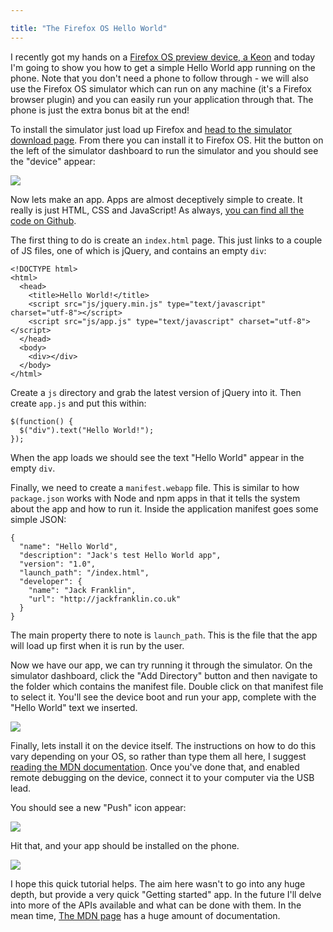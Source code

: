 ```yaml
---

title: "The Firefox OS Hello World"
---
```


I recently got my hands on a [Firefox OS preview device, a Keon](http://www.geeksphone.com/) and today I'm going to show you how to get a simple Hello World app running on the phone. Note that you don't need a phone to follow through - we will also use the Firefox OS simulator which can run on any machine (it's a Firefox browser plugin) and you can easily run your application through that. The phone is just the extra bonus bit at the end!

To install the simulator just load up Firefox and [head to the simulator download page](https://addons.mozilla.org/en-US/firefox/addon/firefox-os-simulator/). From there you can install it to Firefox OS. Hit the button on the left of the simulator dashboard to run the simulator and you should see the "device" appear:

![](http://cl.ly/image/2k2T2X3E3S1f/Screen%20Shot%202013-07-01%20at%2011.42.08.png)

Now lets make an app. Apps are almost deceptively simple to create. It really is just HTML, CSS and JavaScript! As always, [you can find all the code on Github](https://github.com/javascript-playground/firefoxos-helloworld).

The first thing to do is create an `index.html` page. This just links to a couple of JS files, one of which is jQuery, and contains an empty `div`:

    <!DOCTYPE html>
    <html>
      <head>
        <title>Hello World!</title>
        <script src="js/jquery.min.js" type="text/javascript" charset="utf-8"></script>
        <script src="js/app.js" type="text/javascript" charset="utf-8"></script>
      </head>
      <body>
        <div></div>
      </body>
    </html>

Create a `js` directory and grab the latest version of jQuery into it. Then create `app.js` and put this within:

    $(function() {
      $("div").text("Hello World!");
    });

When the app loads we should see the text "Hello World" appear in the empty `div`.

Finally, we need to create a `manifest.webapp` file. This is similar to how `package.json` works with Node and npm apps in that it tells the system about the app and how to run it. Inside the application manifest goes some simple JSON:

    {
      "name": "Hello World",
      "description": "Jack's test Hello World app",
      "version": "1.0",
      "launch_path": "/index.html",
      "developer": {
        "name": "Jack Franklin",
        "url": "http://jackfranklin.co.uk"
      }
    }

The main property there to note is `launch_path`. This is the file that the app will load up first when it is run by the user.

Now we have our app, we can try running it through the simulator. On the simulator dashboard, click the "Add Directory" button and then navigate to the folder which contains the manifest file. Double click on that manifest file to select it. You'll see the device boot and run your app, complete with the "Hello World" text we inserted.

![](http://cl.ly/image/3E2Y2s2S1c2u/Screen%20Shot%202013-07-01%20at%2011.52.30.png)

Finally, lets install it on the device itself. The instructions on how to do this vary depending on your OS, so rather than type them all here, I suggest [reading the MDN documentation](https://developer.mozilla.org/en-US/docs/Mozilla/Firefox_OS/Debugging/Connecting_a_Firefox_OS_device_to_the_desktop). Once you've done that, and enabled remote debugging on the device, connect it to your computer via the USB lead.

You should see a new "Push" icon appear:

![](http://cl.ly/image/1D0g0R0J0p0b/Screen%20Shot%202013-07-03%20at%2014.23.08.png)

Hit that, and your app should be installed on the phone.

![](http://cl.ly/image/3I3i0j0s1o0C/2013-07-03%2014.23.57.jpg)

I hope this quick tutorial helps. The aim here wasn't to go into any huge depth, but provide a very quick "Getting started" app. In the future I'll delve into more of the APIs available and what can be done with them. In the mean time, [The MDN page](https://developer.mozilla.org/en-US/docs/Tools/Firefox_OS_Simulator) has a huge amount of documentation.
